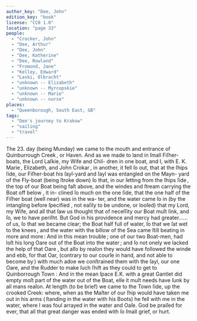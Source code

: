```yaml
---
author_key: "Dee, John"
edition_key: "book"
license: "CC0 1.0"
location: "page 33"
people:
  - "Crocker, John"
  - "Dee, Arthur"
  - "Dee, John"
  - "Dee, Katherine"
  - "Dee, Rowland"
  - "Fromond, Jane"
  - "Kelley, Edward"
  - "Laski, Olbracht"
  - "unknown -- Elizabeth"
  - "unknown -- Myrcopskie"
  - "unknown -- Marie"
  - "unknown -- nurse"
places:
  - "Queenborough, South East, GB"
tags:
  - "Dee's journey to Krakow"
  - "sailing"
  - "travel"
---
```

  The 23. day (being Munday) we came to the mouth and entrance of Quinburrough Creek , or
Haven.  And as we made to land in ſmall Fiſher-boats, the Lord Laſkie, my Wife and Chil-
dren in one boat, and I, with E. K. Marie , Elizabeth, and John Crokar , in another, it fell ſo
out, that at the ſhips ſide, our Fiſher-boat his ſayl-yard and ſayl  was entangled on the Mayn-
yard of the Fly-boat (being ſtroke down) ſo that, in our ſetting from the ſhips ſide , the top
of our Boat being faſt above, and the windes and ſtream carrying the Boat off below , it in-
clined ſo much on the one ſide, that the one half of the Fiſher boat (well near) was in the wa-
ter, and the water came ſo in (by the intangling before ſpecified , not eaſily to be undone, or
looſed) that my Lord, my Wife, and all that ſaw us thought that of neceſſity our Boat muſt
ſink, and ſo, we to have periſht. But God in his providence and mercy had greater……of
us, ſo that we became clear; the Boat half full of water, ſo that we ſat wet to the knees , and
the water with the billow of the Sea came ſtill beating in more and more : And in this mean
trouble ; one of our two Boat-men, had loſt his long Oare out of the Boat into the water ; and
ſo not onely we lacked the help of that Oare , but alſo by reaſon they would have followed
the winde and ebb, for that Oar, (contrary to our courſe in hand, and not able to become by )
with much adoe we conſtrained them with the ſayl, our one Oare, and the Rudder to make
ſuch ſhift as they could to get to Quinborrough Town : And in the mean ſpace E.K. with a
great Gantlet did empty moſt part of the water out of the Boat, elſe it muſt needs have ſunk by
all mans reaſon. At length (to be brief) we came to the Town ſide, up the crooked Creek: where,
when as the Maſter of our ſhip would have taken me out in his arms ( ſtanding in the water
with his Boots) he fell with me in the water, where I was foul arrayed in the water and Oaſe.
God be praiſed for ever, that all that great danger was ended with ſo ſmall grief, or hurt.

